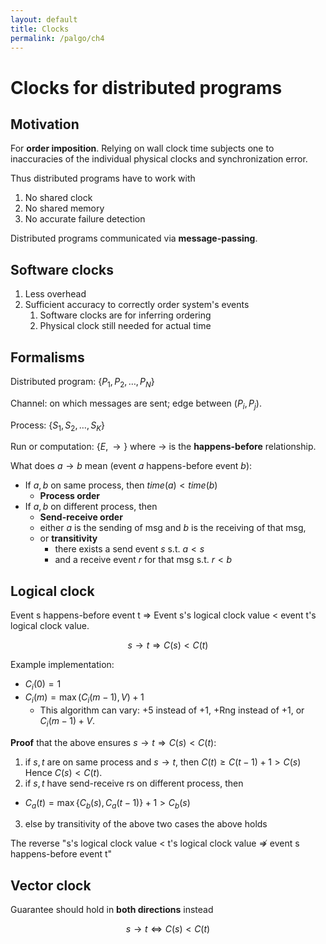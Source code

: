 ```yaml
---
layout: default
title: Clocks
permalink: /palgo/ch4
---
```


# Clocks for distributed programs

## Motivation

For **order imposition**. Relying on wall clock time subjects one to inaccuracies 
of the individual physical clocks and synchronization error.

Thus distributed programs have to work with

1. No shared clock
2. No shared memory
3. No accurate failure detection

Distributed programs communicated via **message-passing**.

## Software clocks

1. Less overhead
2. Sufficient accuracy to correctly order system's events
   1. Software clocks are for inferring ordering
   2. Physical clock still needed for actual time

## Formalisms

Distributed program: $\{P_1, P_2, \dots, P_N\}$

Channel: on which messages are sent; edge between $(P_i, P_j)$.

Process: $\{S_1, S_2, \dots, S_K\}$

Run or computation: $\{E, \rightarrow\}$ where $\rightarrow$ is the 
**happens-before** relationship.

What does $a \rightarrow b$ mean (event $a$ happens-before event $b$): 

- If $a, b$ on same process, then $time(a) < time(b)$
  - **Process order**
- If $a, b$ on different process, then 
  - **Send-receive order**
  - either $a$ is the sending of msg and $b$ is the receiving of that msg, 
  - or **transitivity**
    - there exists a send event $s$ s.t. $a < s$
    - and a receive event $r$ for that msg s.t. $r < b$

## Logical clock

Event s happens-before event t $\Rightarrow$ Event s's logical clock value $<$ event t's logical clock value.

$$s \rightarrow t \Rightarrow C(s) < C(t)$$

Example implementation:
- $C_{i}(0) = 1$
- $C_{i}(m) = \max(C_{i}(m-1), V) + 1$
  - This algorithm can vary: +5 instead of +1, +Rng instead of +1, or $C_{i}(m-1) + V$.

**Proof** that the above ensures $s \rightarrow t \Rightarrow C(s) < C(t)$:
1. if $s, t$ are on same process and $s \rightarrow t$, then $C(t) \geq C(t-1) + 1 > C(s)$ Hence $C(s) < C(t)$.
2. if $s, t$ have send-receive rs on different process, then 
  - $C_a(t) = \max\{C_b(s), C_a(t-1)\} + 1 > C_b(s)$
3. else by transitivity of the above two cases the above holds

The reverse "s's logical clock value $<$ t's logical clock value $\nRightarrow$ event s happens-before event t"

## Vector clock

Guarantee should hold in **both directions** instead

$$s \rightarrow t \Leftrightarrow C(s) < C(t)$$


